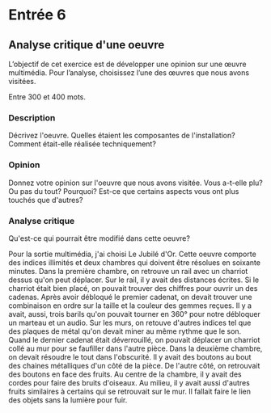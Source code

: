 # Entrée 6
## Analyse critique d'une oeuvre

L’objectif de cet exercice est de développer une opinion sur une œuvre multimédia. Pour l’analyse, choisissez l’une des œuvres que nous avons visitées. 

Entre 300 et 400 mots. 

### Description
Décrivez l'oeuvre. Quelles étaient les composantes de l'installation? Comment était-elle réalisée techniquement? 

### Opinion
Donnez votre opinion sur l'oeuvre que nous avons visitée. Vous a-t-elle plu? Ou pas du tout? Pourquoi? Est-ce que certains aspects vous ont plus touchés que d'autres? 

### Analyse critique
Qu'est-ce qui pourrait être modifié dans cette oeuvre? 

Pour la sortie multimédia, j'ai choisi Le Jubilé d'Or. Cette oeuvre comporte des indices illimités et deux chambres qui doivent être résolues en soixante minutes. Dans la première chambre, on retrouve un rail avec un charriot dessus qu'on peut déplacer. Sur le rail, il y avait des distances écrites. Si le charriot était bien placé, on pouvait trouver des chiffres pour ouvrir un des cadenas. Après avoir débloqué le premier cadenat, on devait trouver une combinaison en ordre sur la taille et la couleur des gemmes reçues. Il y a avait, aussi, trois barils qu'on pouvait tourner en 360° pour notre débloquer un marteau et un audio. Sur les murs, on retouve d'autres indices tel que des plaques de métal qu'on devait miner au même rythme que le son. Quand le dernier cadenat était déverrouillé, on pouvait déplacer un charriot collé au mur pour se faufiller dans l'autre pièce. Dans la deuxième chambre, on devait résoudre le tout dans l'obscurité. Il y avait des boutons au bout des chaines métalliques d'un côté de la pièce. De l'autre côté, on retrouvait des boutons en face des fruits. Au centre de la chambre, il y avait des cordes pour faire des bruits d'oiseaux. Au milieu, il y avait aussi d'autres fruits similaires à certains qui se retrouvait sur le mur. Il fallait faire le lien des objets sans la lumière pour fuir.
